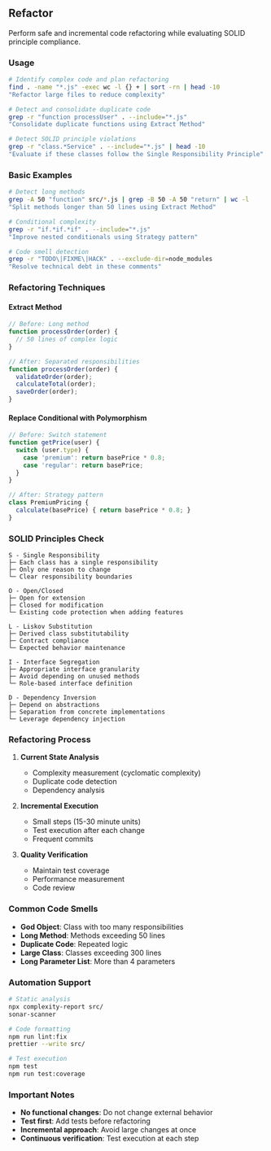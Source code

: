 ## Refactor

Perform safe and incremental code refactoring while evaluating SOLID principle compliance.

### Usage

```bash
# Identify complex code and plan refactoring
find . -name "*.js" -exec wc -l {} + | sort -rn | head -10
"Refactor large files to reduce complexity"

# Detect and consolidate duplicate code
grep -r "function processUser" . --include="*.js"
"Consolidate duplicate functions using Extract Method"

# Detect SOLID principle violations
grep -r "class.*Service" . --include="*.js" | head -10
"Evaluate if these classes follow the Single Responsibility Principle"
```

### Basic Examples

```bash
# Detect long methods
grep -A 50 "function" src/*.js | grep -B 50 -A 50 "return" | wc -l
"Split methods longer than 50 lines using Extract Method"

# Conditional complexity
grep -r "if.*if.*if" . --include="*.js"
"Improve nested conditionals using Strategy pattern"

# Code smell detection
grep -r "TODO\|FIXME\|HACK" . --exclude-dir=node_modules
"Resolve technical debt in these comments"
```

### Refactoring Techniques

#### Extract Method

```javascript
// Before: Long method
function processOrder(order) {
  // 50 lines of complex logic
}

// After: Separated responsibilities
function processOrder(order) {
  validateOrder(order);
  calculateTotal(order);
  saveOrder(order);
}
```

#### Replace Conditional with Polymorphism

```javascript
// Before: Switch statement
function getPrice(user) {
  switch (user.type) {
    case 'premium': return basePrice * 0.8;
    case 'regular': return basePrice;
  }
}

// After: Strategy pattern
class PremiumPricing {
  calculate(basePrice) { return basePrice * 0.8; }
}
```

### SOLID Principles Check

```
S - Single Responsibility
├─ Each class has a single responsibility
├─ Only one reason to change
└─ Clear responsibility boundaries

O - Open/Closed
├─ Open for extension
├─ Closed for modification
└─ Existing code protection when adding features

L - Liskov Substitution
├─ Derived class substitutability
├─ Contract compliance
└─ Expected behavior maintenance

I - Interface Segregation
├─ Appropriate interface granularity
├─ Avoid depending on unused methods
└─ Role-based interface definition

D - Dependency Inversion
├─ Depend on abstractions
├─ Separation from concrete implementations
└─ Leverage dependency injection
```

### Refactoring Process

1. **Current State Analysis**
   - Complexity measurement (cyclomatic complexity)
   - Duplicate code detection
   - Dependency analysis

2. **Incremental Execution**
   - Small steps (15-30 minute units)
   - Test execution after each change
   - Frequent commits

3. **Quality Verification**
   - Maintain test coverage
   - Performance measurement
   - Code review

### Common Code Smells

- **God Object**: Class with too many responsibilities
- **Long Method**: Methods exceeding 50 lines
- **Duplicate Code**: Repeated logic
- **Large Class**: Classes exceeding 300 lines
- **Long Parameter List**: More than 4 parameters

### Automation Support

```bash
# Static analysis
npx complexity-report src/
sonar-scanner

# Code formatting
npm run lint:fix
prettier --write src/

# Test execution
npm test
npm run test:coverage
```

### Important Notes

- **No functional changes**: Do not change external behavior
- **Test first**: Add tests before refactoring
- **Incremental approach**: Avoid large changes at once
- **Continuous verification**: Test execution at each step
